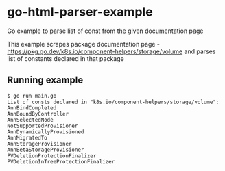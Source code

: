 # go-html-parser-example
Go example to parse list of const from the given documentation page

This example scrapes package documentation page - https://pkg.go.dev/k8s.io/component-helpers/storage/volume
and parses list of constants declared in that package

## Running example

```
$ go run main.go 
List of consts declared in "k8s.io/component-helpers/storage/volume":
AnnBindCompleted 
AnnBoundByController 
AnnSelectedNode 
NotSupportedProvisioner 
AnnDynamicallyProvisioned 
AnnMigratedTo 
AnnStorageProvisioner     
AnnBetaStorageProvisioner 
PVDeletionProtectionFinalizer 
PVDeletionInTreeProtectionFinalizer 

```
